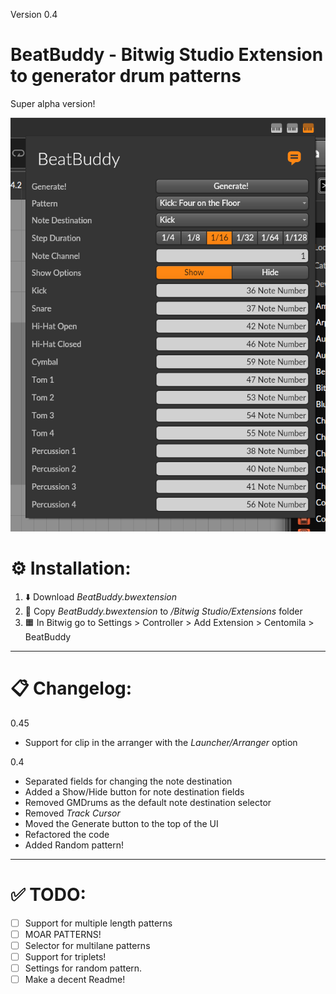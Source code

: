 Version 0.4

# BeatBuddy - Bitwig Studio Extension to generator drum patterns

Super alpha version!

![alt text](image.png)

# ⚙️ Installation:

1. ⬇️ Download _BeatBuddy.bwextension_
2. 📂 Copy _BeatBuddy.bwextension_ to _/Bitwig Studio/Extensions_ folder
3. 🟧 In Bitwig go to Settings > Controller > Add Extension > Centomila > BeatBuddy

---

# 📋 Changelog:

0.45
- Support for clip in the arranger with the _Launcher/Arranger_ option

0.4
- Separated fields for changing the note destination  
- Added a Show/Hide button for note destination fields  
- Removed GMDrums as the default note destination selector  
- Removed _Track Cursor_  
- Moved the Generate button to the top of the UI  
- Refactored the code  
- Added Random pattern!

---

# ✅ TODO:

- [ ] Support for multiple length patterns
- [ ] MOAR PATTERNS!
- [ ] Selector for multilane patterns
- [ ] Support for triplets!
- [ ] Settings for random pattern.
- [ ] Make a decent Readme!
